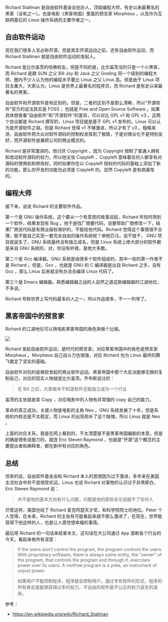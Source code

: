 Richard Stallman 是自由软件基金会创办人，顶级编程大师，有史以来最著名的黑客（没有之一）。也是电影《黑客帝国》里面的预言家 Morpheus ，以及作为互联网基石的 Linux 操作系统的主要作者之一。

## 自由软件运动

现在我们很多人言必称开源，但是其实开源运动之前，还有自由软件运动，而 Richard Stallman 就是自由软件运动的发起人。

Richard 是比尔盖茨的哈佛校友。但是不同的是，比尔盖茨当时只是一个小黑客，而 Richard 是跟 SUN 之父 Bill Joy 和 Java 之父 Gosling 同一个级别的编程大师，圈内不少人认为他的编程水平要比 Linux 之父 Linus 高。但是由于 Linux 项目太重大，大家认为，Linus 是世界上最著名的程序员，而 Richard 是有史以来最著名的黑客。

自由软件和开源软件是有区别的。但是，二者的区别不是那么清晰，所以“开源软件”官方的说法其实是 FOSS ，也就是 Free and Open Source Software 。如果具体想查看”自由软件“和”开源软件“的差异，可以对比 GPL v1 和 GPL v3 。这两个协议都是 Richard 撰写的，Linux 项目就是基于 GPL v1 发布的，Linux 可以认为是开源软件之祖。但是 Richard 觉得 v1 不够激进，所以才有了 v3 。粗略来讲，自由软件把大众对软件源码的控制权发挥到了极致，于是对商业化不是特别友好，而开源软件是兼顾公司的商业模式的。

Richard 是非常激进的。他讨厌 Copyright ，因为 Copyright 限制了普通人拥有和改动软件源码的权力，所以他主张 Copyleft ，Copyleft 意味着任何人都享有对源码的使用权和修改权，同时如果你在以 Copyleft 授权的代码的基础上添加了新的功能，那么你开发的功能也必须是 Copyleft 的。显然 Copyleft 是有病毒性的。

## 编程大师

接下来，说说 Richard 的主要软件作品。

第一个是 GNU 操作系统。这个要从一个有意思的故事说起，Richard 年轻时用到一个软件，结果发现有 Bug 。他于是找厂商要代码，说要帮助厂商修改一下，结果厂商说代码是有商业版权保护的，不能给他代码。Richard 觉得这个事情很不合理，能不能自己实现一套完全自由的操作系统呢？单枪匹马，说干就干， GNU 项目就诞生了。GNU 系统最终没有独立成名，但是 Linux 系统上绝大部分的软件都是来自 GNU 系统的，对，你没有听错，是绝大多数。

第二个是 Gcc 编译器。GNU 系统是由很多个软件组成的，其中一些的第一作者不是 Richard 。但是，Gcc ，也就是 GNU 的 C 编译器是出自 Richard 之手。没有 Gcc ，那么 Linus 后来就没有办法去编译 Linux 代码了。

第三个是 Emacs 编辑器。熟悉编辑器之战的人自然之道这款编辑器的江湖地位，不多说。

Richard 号称世界上写代码最多的人之一，所以作品很多，不一一列举了。

## 黑客帝国中的预言家

Richard 的江湖地位可以用电影黑客帝国的角色来做个比喻。

![](https://img.haoqicat.com/2019072201.jpg)

Richard 发起自由软件运动，是时代的预言家。对应黑客帝国中的角色是预言家 Morpheus 。Morpheus 自己战斗力也很强，对应 Richard 也为 Linux 最终的腾飞奠定了坚实的基础。

自由软件对抗的是微软发起的商业软件运动。黑客帝国中那个大反派能够无限的复制自己，对应的现实人物就是比尔盖茨。乔布斯说过的：

> 在 Bill 之前，大家根本不知道软件还能独立成为一个行业

盖茨的主张就是卖 Copy ，对应电影中的人物有非常强的 copy 自己的能力。

革命的真正成功，关键人物是电影的主角 Neo 。GNU 系统发展了十年，但是系统的内核总是不太稳定，而 Linux 的出现弥补了这个缺憾。所以 Linus 就是 Neo 。

上面的对应关系，我是在网上看到的，不太清楚是不是黑客帝国编剧的本意，但是的确是很有说服力的，就连 Eric Steven Raymond ，也就是”开源“这个概念的主要提出者和阐释者，都在剧中有对应的角色。

## 总结

坦率的说，自由软件基金会和 Richard 本人的思想因为过于激进，多年来在美国主流社会中并不是很受欢迎。Linus 也说 Richard 对事物的认识过于非黑即白，Eric Steven Raymond 说：

> 并不是他的基本方向有什么问题，问题是他的那些言论说服不了任何人

尽管这样，美国也给了 Richard 麦克阿瑟天才奖，和科学院院士的地位。Peter 个人觉得，在未来，Richard 的主张有可能看起来就不那么激进了，在现在，世界能容得下他这样的人，也是让人感觉很幸福的事情。

最后用 Richard 的一句话来结束本文，这句话在大公司通过 App 垄断各个行业的今天，看起来格外有深意：

> If the users don't control the program, the program controls the users. With proprietary software, there is always some entity, the "owner" of the program, that controls the program and through it, exercises power over its users. A nonfree program is a yoke, an instrument of unjust power.

> 如果用户不能控制程序，程序就会控制用户。通过专有软件的形式，程序的所有者总是能够获得过多的权力，不自由的软件是不公正的权力诞生的温床。

参考：

- https://en.wikipedia.org/wiki/Richard_Stallman

